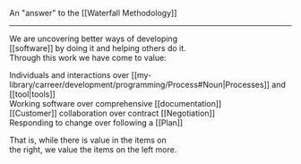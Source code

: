 An "answer" to the [[Waterfall Methodology]]

---

We are uncovering better ways of developing  
[[software]] by doing it and helping others do it.  
Through this work we have come to value:  

Individuals and interactions over [[my-library/carreer/development/programming/Process#Noun|Processes]] and [[tool|tools]]  
Working software over comprehensive [[documentation]]  
[[Customer]] collaboration over contract [[Negotiation]]  
Responding to change over following a [[Plan]]  

That is, while there is value in the items on  
the right, we value the items on the left more.